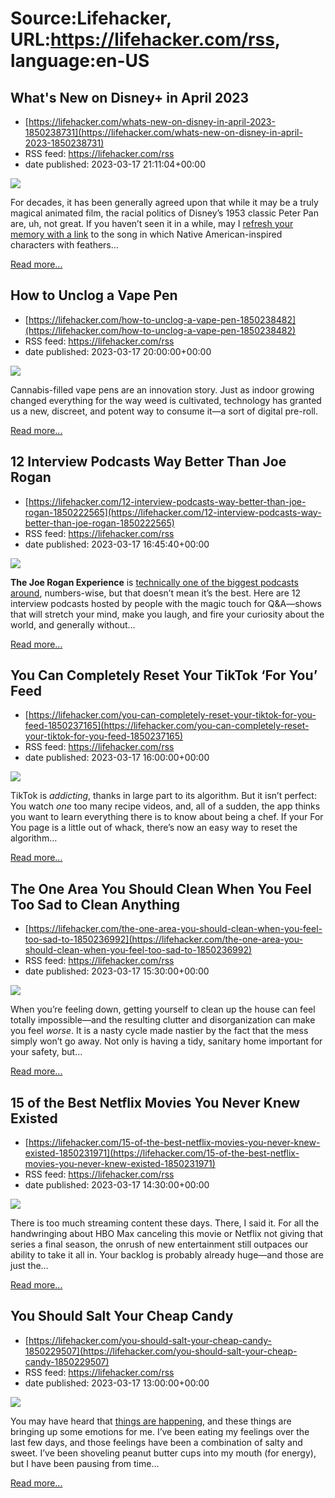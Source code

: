 # Source:Lifehacker, URL:https://lifehacker.com/rss, language:en-US

## What's New on Disney+ in April 2023
 - [https://lifehacker.com/whats-new-on-disney-in-april-2023-1850238731](https://lifehacker.com/whats-new-on-disney-in-april-2023-1850238731)
 - RSS feed: https://lifehacker.com/rss
 - date published: 2023-03-17 21:11:04+00:00

<img class="type:primaryImage" src="https://i.kinja-img.com/gawker-media/image/upload/s--ukpTqGqe--/c_fit,fl_progressive,q_80,w_636/980da3da6bb42b84b59c184b9bccb34a.jpg" /><p>For decades, it has been generally agreed upon that while it may be a truly magical animated film, the racial politics of Disney’s 1953 classic Peter Pan are, uh, not great. If you haven’t seen it in a while, may I <a href="https://www.youtube.com/watch?v=f7yE8TKUB_M" rel="noopener noreferrer" target="_blank">refresh your memory with a link</a> to the song in which Native American-inspired characters with feathers…</p><p><a href="https://lifehacker.com/whats-new-on-disney-in-april-2023-1850238731">Read more...</a></p>

## How to Unclog a Vape Pen
 - [https://lifehacker.com/how-to-unclog-a-vape-pen-1850238482](https://lifehacker.com/how-to-unclog-a-vape-pen-1850238482)
 - RSS feed: https://lifehacker.com/rss
 - date published: 2023-03-17 20:00:00+00:00

<img class="type:primaryImage" src="https://i.kinja-img.com/gawker-media/image/upload/s--oY-XUW2G--/c_fit,fl_progressive,q_80,w_636/72ee13a2130c1f23d4db2db67fe885c0.jpg" /><p>Cannabis-filled vape pens are an innovation story. Just as indoor growing changed everything for the way weed is cultivated, technology has granted us a new, discreet, and potent way to consume it—a sort of digital pre-roll.</p><p><a href="https://lifehacker.com/how-to-unclog-a-vape-pen-1850238482">Read more...</a></p>

## 12 Interview Podcasts Way Better Than Joe Rogan
 - [https://lifehacker.com/12-interview-podcasts-way-better-than-joe-rogan-1850222565](https://lifehacker.com/12-interview-podcasts-way-better-than-joe-rogan-1850222565)
 - RSS feed: https://lifehacker.com/rss
 - date published: 2023-03-17 16:45:40+00:00

<img class="type:primaryImage" src="https://i.kinja-img.com/gawker-media/image/upload/s--dydKoNNg--/c_fit,fl_progressive,q_80,w_636/3ab8384f06316fda7dcdb1b90205b7d2.jpg" /><p><strong>The Joe Rogan Experience</strong> is <a href="https://www.grunge.com/756700/how-many-people-listen-to-joe-rogans-podcast/" rel="noopener noreferrer" target="_blank">technically one of the biggest podcasts around</a>, numbers-wise, but that doesn’t mean it’s the best. Here are 12 interview podcasts hosted by people with the magic touch for Q&amp;A—shows that will stretch your mind, make you laugh, and fire your curiosity about the world, and generally without…</p><p><a href="https://lifehacker.com/12-interview-podcasts-way-better-than-joe-rogan-1850222565">Read more...</a></p>

## You Can Completely Reset Your TikTok ‘For You’ Feed
 - [https://lifehacker.com/you-can-completely-reset-your-tiktok-for-you-feed-1850237165](https://lifehacker.com/you-can-completely-reset-your-tiktok-for-you-feed-1850237165)
 - RSS feed: https://lifehacker.com/rss
 - date published: 2023-03-17 16:00:00+00:00

<img class="type:primaryImage" src="https://i.kinja-img.com/gawker-media/image/upload/s--QI5HwH5z--/c_fit,fl_progressive,q_80,w_636/0a4068e594fe76b02d747ce7353638e0.jpg" /><p>TikTok is <em>addicting</em>, thanks in large part to its algorithm. But it isn’t perfect: You watch <em>one</em> too many recipe videos, and, all of a sudden, the app thinks you want to learn everything there is to know about being a chef. If your For You page is a little out of whack, there’s now an easy way to reset the algorithm…</p><p><a href="https://lifehacker.com/you-can-completely-reset-your-tiktok-for-you-feed-1850237165">Read more...</a></p>

## The One Area You Should Clean When You Feel Too Sad to Clean Anything
 - [https://lifehacker.com/the-one-area-you-should-clean-when-you-feel-too-sad-to-1850236992](https://lifehacker.com/the-one-area-you-should-clean-when-you-feel-too-sad-to-1850236992)
 - RSS feed: https://lifehacker.com/rss
 - date published: 2023-03-17 15:30:00+00:00

<img class="type:primaryImage" src="https://i.kinja-img.com/gawker-media/image/upload/s--m-_btStW--/c_fit,fl_progressive,q_80,w_636/1ec3fbb9b103a70a22d323b09dacfcd3.jpg" /><p>When you’re feeling down, getting yourself to clean up the house can feel totally impossible—and the resulting clutter and disorganization can make you feel <em>worse</em>. It is a nasty cycle made nastier by the fact that the mess simply won’t go away. Not only is having a tidy, sanitary home important for your safety, but…</p><p><a href="https://lifehacker.com/the-one-area-you-should-clean-when-you-feel-too-sad-to-1850236992">Read more...</a></p>

## 15 of the Best Netflix Movies You Never Knew Existed
 - [https://lifehacker.com/15-of-the-best-netflix-movies-you-never-knew-existed-1850231971](https://lifehacker.com/15-of-the-best-netflix-movies-you-never-knew-existed-1850231971)
 - RSS feed: https://lifehacker.com/rss
 - date published: 2023-03-17 14:30:00+00:00

<img class="type:primaryImage" src="https://i.kinja-img.com/gawker-media/image/upload/s--dBo_b0sN--/c_fit,fl_progressive,q_80,w_636/e07011aa3a7aacbaf05f2afd23e8f299.jpg" /><p>There is too much streaming content these days. There, I said it. For all the handwringing about HBO Max canceling this movie or Netflix not giving that series a final season, the onrush of new entertainment still outpaces our ability to take it all in. Your backlog is probably already huge—and those are just the…</p><p><a href="https://lifehacker.com/15-of-the-best-netflix-movies-you-never-knew-existed-1850231971">Read more...</a></p>

## You Should Salt Your Cheap Candy
 - [https://lifehacker.com/you-should-salt-your-cheap-candy-1850229507](https://lifehacker.com/you-should-salt-your-cheap-candy-1850229507)
 - RSS feed: https://lifehacker.com/rss
 - date published: 2023-03-17 13:00:00+00:00

<img class="type:primaryImage" src="https://i.kinja-img.com/gawker-media/image/upload/s--2G_4RhYb--/c_fit,fl_progressive,q_80,w_636/398db14b3c2d9f105bfbb80405f60a74.jpg" /><p>You may have heard that <a href="https://www.nytimes.com/2023/03/13/business/media/lifehacker-ziff-davis.html" rel="noopener noreferrer" target="_blank">things are happening</a>, and these things are bringing up some emotions for me. I’ve been eating my feelings over the last few days, and those feelings have been a combination of salty and sweet. I’ve been shoveling peanut butter cups into my mouth (for energy), but I have been pausing from time…</p><p><a href="https://lifehacker.com/you-should-salt-your-cheap-candy-1850229507">Read more...</a></p>

